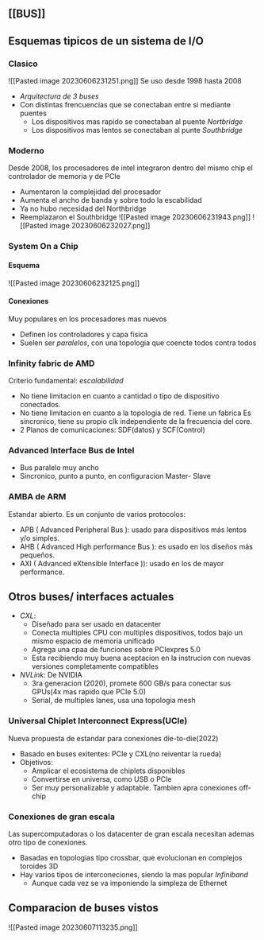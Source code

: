 


## [[BUS]]



## Esquemas tipicos de un sistema de I/O
### Clasico
![[Pasted image 20230606231251.png]]
Se uso desde 1998 hasta 2008
- *Arquitectura de 3 buses*
- Con distintas frencuencias que se conectaban entre si mediante puentes
	- Los dispositivos mas rapido se conectaban al puente *Nortbridge*
	- Los dispositivos mas lentos se conectaban al punte *Southbridge*

### Moderno
Desde 2008, los procesadores de intel integraron dentro del mismo chip el controlador de memoria y de PCIe
- Aumentaron la complejidad del procesador
- Aumenta el ancho de banda y sobre todo la escabilidad
- Ya no hubo necesidad del Northbridge
- Reemplazaron el Southbridge
![[Pasted image 20230606231943.png]]
![[Pasted image 20230606232027.png]]

### System On a Chip
#### Esquema
![[Pasted image 20230606232125.png]]

#### Conexiones
Muy populares en los procesadores mas nuevos
- Definen los controladores y capa fisica
- Suelen ser *paralelos*, con una topologia que coencte todos contra todos

### Infinity fabric de AMD
Criterio fundamental: *escalabilidad*
- No tiene limitacion en cuanto a cantidad o tipo de dispositivo conectados.
- No tiene limitacion en cuanto a la topologia de red. Tiene un fabrica
Es sincronico, tiene su propio clk independiente de la frecuencia del core.
- 2 Planos de comunicaciones: SDF(datos) y SCF(Control)

### Advanced Interface Bus de Intel
- Bus paralelo muy ancho
- Sincronico, punto a punto, en configuracion Master- Slave

### AMBA de ARM
Estandar abierto. Es un conjunto de varios protocolos:
- APB ( Advanced Peripheral Bus ): usado para dispositivos más lentos y/o simples.
- AHB ( Advanced High performance Bus ): es usado en los diseños más pequeños. 
- AXI ( Advanced eXtensible Interface )): usado en los de mayor performance.

## Otros buses/ interfaces actuales
- *CXL*:
	- Diseñado para ser usado en datacenter
	- Conecta multiples CPU con multiples dispositivos, todos bajo un mismo espacio de memoria unificado
	- Agrega una cpaa de funciones sobre PCIexpres 5.0
	- Esta recibiendo muy buena aceptacion en la instrucion con nuevas versiones completamente compatibles
- *NVLink:* De NVIDIA
	- 3ra generacion (2020), promete 600 GB/s para conectar sus GPUs(4x mas rapido que PCIe 5.0)
	- Serial, de multiples Ianes, usa una topologia mesh

### Universal Chiplet Interconnect Express(UCIe)
Nueva propuesta de estandar para conexiones die-to-die(2022)
- Basado en buses exitentes: PCIe y CXL(no reiventar la rueda)
- Objetivos:
	- Amplicar el ecosistema de chiplets disponibles
	- Convertirse en universa, como USB o PCIe
	- Ser muy personalizable y adaptable. Tambien apra conexiones off-chip

### Conexiones de gran escala
Las supercomputadoras o los datacenter de gran escala necesitan ademas otro tipo de conexiones.
- Basadas en topologias tipo crossbar, que evolucionan en complejos toroides 3D
- Hay varios tipos de interconeciones, siendo la mas popular *Infiniband*
	- Aunque cada vez se va imponiendo la simpleza de Ethernet

## Comparacion de buses vistos
![[Pasted image 20230607113235.png]]



